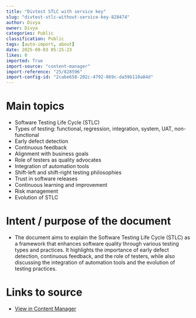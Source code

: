 ```yaml
---
title: "Divtest STLC with service key"
slug: "divtest-stlc-without-service-key-828474"
author: Divya
owner: Divya
categories: Public
classification: Public
tags: [auto-import, about]
date: 2025-09-03 05:25:23
likes: 0
imported: True 
import-source: "content-manager"
import-reference: "25/828596"
import-config-id: "2cabe658-202c-4792-869c-da59b110a84d"
---
```


# Main topics
- Software Testing Life Cycle (STLC)
- Types of testing: functional, regression, integration, system, UAT, non-functional
- Early defect detection
- Continuous feedback
- Alignment with business goals
- Role of testers as quality advocates
- Integration of automation tools
- Shift-left and shift-right testing philosophies
- Trust in software releases
- Continuous learning and improvement
- Risk management
- Evolution of STLC

# Intent / purpose of the document
- The document aims to explain the Software Testing Life Cycle (STLC) as a framework that enhances software quality through various testing types and practices. It highlights the importance of early defect detection, continuous feedback, and the role of testers, while also discussing the integration of automation tools and the evolution of testing practices.

# Links to source
- [View in Content Manager](https://ecmweb.qed.qld.gov.au/ContentManager/?q=25%2F828596&t=Record)